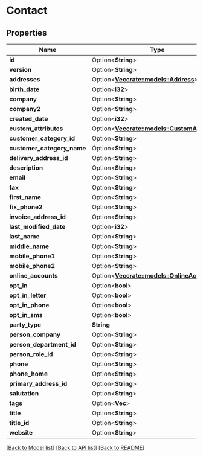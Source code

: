# Contact

## Properties

Name | Type | Description | Notes
------------ | ------------- | ------------- | -------------
**id** | Option<**String**> |  | [optional]
**version** | Option<**String**> |  | [optional]
**addresses** | Option<[**Vec<crate::models::Address>**](address.md)> |  | [optional]
**birth_date** | Option<**i32**> |  | [optional]
**company** | Option<**String**> |  | [optional]
**company2** | Option<**String**> |  | [optional]
**created_date** | Option<**i32**> |  | [optional]
**custom_attributes** | Option<[**Vec<crate::models::CustomAttribute>**](customAttribute.md)> |  | [optional]
**customer_category_id** | Option<**String**> |  | [optional]
**customer_category_name** | Option<**String**> |  | [optional]
**delivery_address_id** | Option<**String**> |  | [optional]
**description** | Option<**String**> |  | [optional]
**email** | Option<**String**> |  | [optional]
**fax** | Option<**String**> |  | [optional]
**first_name** | Option<**String**> |  | [optional]
**fix_phone2** | Option<**String**> |  | [optional]
**invoice_address_id** | Option<**String**> |  | [optional]
**last_modified_date** | Option<**i32**> |  | [optional]
**last_name** | Option<**String**> |  | [optional]
**middle_name** | Option<**String**> |  | [optional]
**mobile_phone1** | Option<**String**> |  | [optional]
**mobile_phone2** | Option<**String**> |  | [optional]
**online_accounts** | Option<[**Vec<crate::models::OnlineAccount>**](onlineAccount.md)> |  | [optional]
**opt_in** | Option<**bool**> |  | [optional]
**opt_in_letter** | Option<**bool**> |  | [optional]
**opt_in_phone** | Option<**bool**> |  | [optional]
**opt_in_sms** | Option<**bool**> |  | [optional]
**party_type** | **String** |  | 
**person_company** | Option<**String**> |  | [optional]
**person_department_id** | Option<**String**> |  | [optional]
**person_role_id** | Option<**String**> |  | [optional]
**phone** | Option<**String**> |  | [optional]
**phone_home** | Option<**String**> |  | [optional]
**primary_address_id** | Option<**String**> |  | [optional]
**salutation** | Option<**String**> |  | [optional]
**tags** | Option<**Vec<String>**> |  | [optional]
**title** | Option<**String**> |  | [optional]
**title_id** | Option<**String**> |  | [optional]
**website** | Option<**String**> |  | [optional]

[[Back to Model list]](../README.md#documentation-for-models) [[Back to API list]](../README.md#documentation-for-api-endpoints) [[Back to README]](../README.md)


